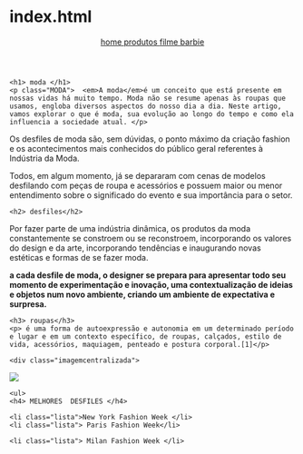 # index.html
<!DOCTYPE html>
<html lang="pt-br">
<head>
    <meta charset="UTF-8">
    <meta http-equiv="X-UA-Compatible" content="IE=edge">
    <meta name="viewport" content="width=device-width, initial-scale=1.0">
    <title> MODA </title>
    <link rel="stylesheet" href="lolo.css">
</head>

<body> 
    <header>
        <nav>
<a href="index.html"> home </a>
<a href="produtos.html"> produtos </a>
        <a href=""> filme barbie </a>
        </nav>
    </header>
    
    <h1> moda </h1>
    <p class="MODA">  <em>A moda</em>é um conceito que está presente em nossas vidas há muito tempo. Moda não se resume apenas às roupas que usamos, engloba diversos aspectos do nosso dia a dia. Neste artigo, vamos explorar o que é moda, sua evolução ao longo do tempo e como ela influencia a sociedade atual. </p>
<p class="desfiles"> </p>Os desfiles de moda são, sem dúvidas, o ponto máximo da criação fashion e os acontecimentos mais conhecidos do público geral referentes à Indústria da Moda.

Todos, em algum momento, já se depararam com cenas de modelos desfilando com peças de roupa e acessórios e possuem maior ou menor entendimento sobre o significado do evento e sua importância para o setor.


    
    <h2> desfiles</h2>
<p> Por fazer parte de uma indústria dinâmica, os produtos da moda constantemente se constroem ou se reconstroem, incorporando os valores do design e da arte, incorporando tendências e inaugurando novas estéticas e formas de se fazer moda. </p>
<p> <strong>a cada desfile de moda, o designer se prepara para apresentar todo seu momento de experimentação e inovação, uma contextualização de ideias e objetos num novo ambiente, criando um ambiente de expectativa e surpresa. </strong> </p>
    
    <h3> roupas</h3>
    <p> é uma forma de autoexpressão e autonomia em um determinado período e lugar e em um contexto específico, de roupas, calçados, estilo de vida, acessórios, maquiagem, penteado e postura corporal.[1]</p>
    
    <div class="imagemcentralizada">
<img class="imagem1" src="abertura.webp">
    </div>

    <ul>
    <h4> MELHORES  DESFILES </h4>
        
    <li class="lista">New York Fashion Week </li>
    <li class="lista"> Paris Fashion Week</li>
         
    <li class="lista"> Milan Fashion Week </li>
       
</ul>
    <footer>
        <img src="">
        <p> </p>
    </footer>

</body>
</html>
